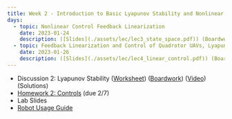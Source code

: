 ```yaml
---
title: Week 2 - Introduction to Basic Lyapunov Stability and Nonlinear Control
days:
  - topic: Nonlinear Control Feedback Linearization
    date: 2023-01-24
    description: ([Slides](./assets/lec/lec3_state_space.pdf)) (Boardwork) (Video)  <br /> Reading - MLS 4.5
  - topic: Feedback Linearization and Control of Quadrotor UAVs, Lyapunov Control
    date: 2023-01-26
    description: ([Slides](./assets/lec/lec4_linear_control.pdf)) (Boardwork) (Video)  <br /> Reading - MLS 4.4
---
```


- Discussion 2: Lyapunov Stability ([Worksheet](./assets/disc/Discussion_2_Lyapunov_Stability.pdf)) ([Boardwork](./assets/disc/125_disc.pdf)) ([Video](https://youtu.be/b15TqzFWOQU)) (Solutions)
- [Homework 2: Controls](./assets/hw/hw2.zip) (due 2/7)
- Lab Slides
- [Robot Usage Guide](./assets/proj/robot_usage_guide_sp23.pdf)

<a id="Week3"></a>


